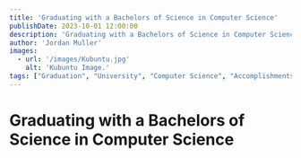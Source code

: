 ```yaml
---
title: 'Graduating with a Bachelors of Science in Computer Science'
publishDate: 2023-10-01 12:00:00
description: 'Graduating with a Bachelors of Science in Computer Science'
author: 'Jordan Muller'
images:
  - url: '/images/Kubuntu.jpg'
    alt: 'Kubuntu Image.'
tags: ["Graduation", "University", "Computer Science", "Accomplishments", "Milestones", "Degree"]
---
```

# Graduating with a Bachelors of Science in Computer Science